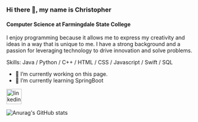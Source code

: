 ### Hi there 👋, my name is Christopher
#### Computer Science at Farmingdale State College
I enjoy programming because it allows me to express my creativity and ideas in a way that is unique to me. I have a strong background and a passion for leveraging technology to drive innovation and solve problems.

Skills: Java / Python / C++ / HTML / CSS / Javascript / Swift / SQL 

- 🔭 I’m currently working on this page. 
- 🌱 I’m currently learning SpringBoot 


[<img src='https://cdn.jsdelivr.net/npm/simple-icons@3.0.1/icons/linkedin.svg' alt='linkedin' height='40'>](https://www.linkedin.com/in/christopher-maradiaga-1100b9269/)  




![Anurag's GitHub stats](https://github-readme-stats.vercel.app/api?username=maradC&hide=contribs,prs)
